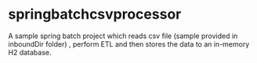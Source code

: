# springbatchcsvprocessor

A sample spring batch project which reads csv file (sample provided in inboundDir folder) , perform ETL and then stores the data to an in-memory H2 database.
